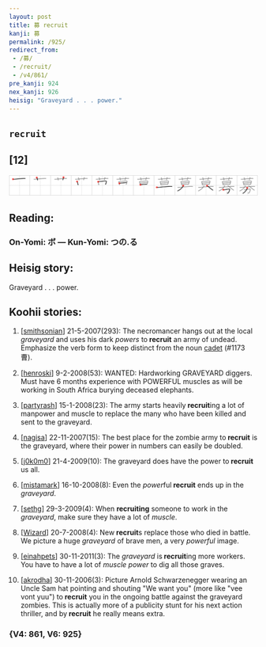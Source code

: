 ```yaml
---
layout: post
title: 募 recruit
kanji: 募
permalink: /925/
redirect_from:
 - /募/
 - /recruit/
 - /v4/861/
pre_kanji: 924
nex_kanji: 926
heisig: "Graveyard . . . power."
---
```


## `recruit`

## [12]

<div class="stroke"><img src="../images/E58B9F.png" /></div>

## Reading:

### On-Yomi: ボ &mdash; Kun-Yomi: つの.る

## Heisig story:

Graveyard . . . power.

## Koohii stories:

1) [<a href="http://kanji.koohii.com/profile/smithsonian">smithsonian</a>] 21-5-2007(293): The necromancer hangs out at the local <em>graveyard</em> and uses his dark <em>powers</em> to<strong> recruit</strong> an army of undead. Emphasize the verb form to keep distinct from the noun <a href="../v4/1173">cadet</a> (#1173 曹).

2) [<a href="http://kanji.koohii.com/profile/henroski">henroski</a>] 9-2-2008(53): WANTED: Hardworking GRAVEYARD diggers. Must have 6 months experience with POWERFUL muscles as will be working in South Africa burying deceased elephants.

3) [<a href="http://kanji.koohii.com/profile/partyrash">partyrash</a>] 15-1-2008(23): The army starts heavily<strong> recruit</strong>ing a lot of manpower and muscle to replace the many who have been killed and sent to the graveyard.

4) [<a href="http://kanji.koohii.com/profile/nagisa">nagisa</a>] 22-11-2007(15): The best place for the zombie army to<strong> recruit</strong> is the graveyard, where their power in numbers can easily be doubled.

5) [<a href="http://kanji.koohii.com/profile/j0k0m0">j0k0m0</a>] 21-4-2009(10): The graveyard does have the power to<strong> recruit</strong> us all.

6) [<a href="http://kanji.koohii.com/profile/mistamark">mistamark</a>] 16-10-2008(8): Even the <em>power</em>ful<strong> recruit</strong> ends up in the <em>graveyard</em>.

7) [<a href="http://kanji.koohii.com/profile/sethg">sethg</a>] 29-3-2009(4): When <strong>recruiting</strong> someone to work in the <em>graveyard</em>, make sure they have a lot of <em>muscle</em>.

8) [<a href="http://kanji.koohii.com/profile/Wizard">Wizard</a>] 20-7-2008(4): New<strong> recruit</strong>s replace those who died in battle. We picture a huge <em>graveyard</em> of brave men, a very <em>powerful</em> image.

9) [<a href="http://kanji.koohii.com/profile/einahpets">einahpets</a>] 30-11-2011(3): The <em>graveyard</em> is<strong> recruit</strong>ing more workers. You have to have a lot of <em>muscle power</em> to dig all those graves.

10) [<a href="http://kanji.koohii.com/profile/akrodha">akrodha</a>] 30-11-2006(3): Picture Arnold Schwarzenegger wearing an Uncle Sam hat pointing and shouting &quot;We want you&quot; (more like &quot;vee vont yuu&quot;) to<strong> recruit</strong> you in the ongoing battle against the graveyard zombies. This is actually more of a publicity stunt for his next action thriller, and by<strong> recruit</strong> he really means extra.

### {V4: 861, V6: 925}
